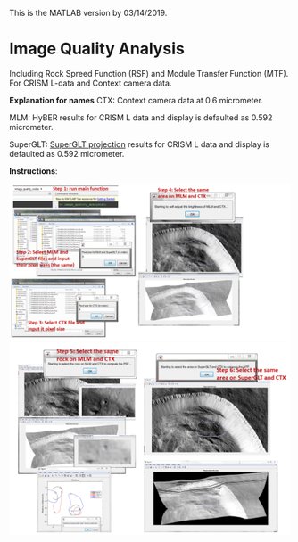 This is the MATLAB version by 03/14/2019.
# Image Quality Analysis
Including Rock Spreed Function (RSF) and Module Transfer Function (MTF).
For CRISM L-data and Context camera data.

**Explanation for names**
CTX: Context camera data at 0.6 micrometer.

MLM: HyBER results for CRISM L data and display is defaulted as 0.592 micrometer.

SuperGLT: [SuperGLT projection](https://www.harrisgeospatial.com/Support/Self-Help-Tools/Help-Articles/Help-Articles-Detail/ArtMID/10220/ArticleID/19052/3816) results for CRISM L data and display is defaulted as 0.592 micrometer.


**Instructions**:

![instruction_1](image_quality_instruction_part1.png)
![instruction_2](image_quality_instruction_part2.png)